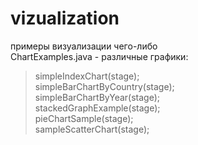 # vizualization
примеры визуализации чего-либо  
ChartExamples.java - различные графики:  
>simpleIndexChart(stage);  
>simpleBarChartByCountry(stage);  
>simpleBarChartByYear(stage);  
>stackedGraphExample(stage);  
>pieChartSample(stage);  
>sampleScatterChart(stage);  
